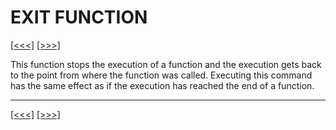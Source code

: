 # EXIT FUNCTION

[\[\<\<\<\]](ug_25.55.3.md) [\[\>\>\>\]](ug_25.57.md)

This function stops the execution of a function and the execution gets
back to the point from where the function was called. Executing this
command has the same effect as if the execution has reached the end of a
function.

-----

[\[\<\<\<\]](ug_25.55.3.md) [\[\>\>\>\]](ug_25.57.md)

